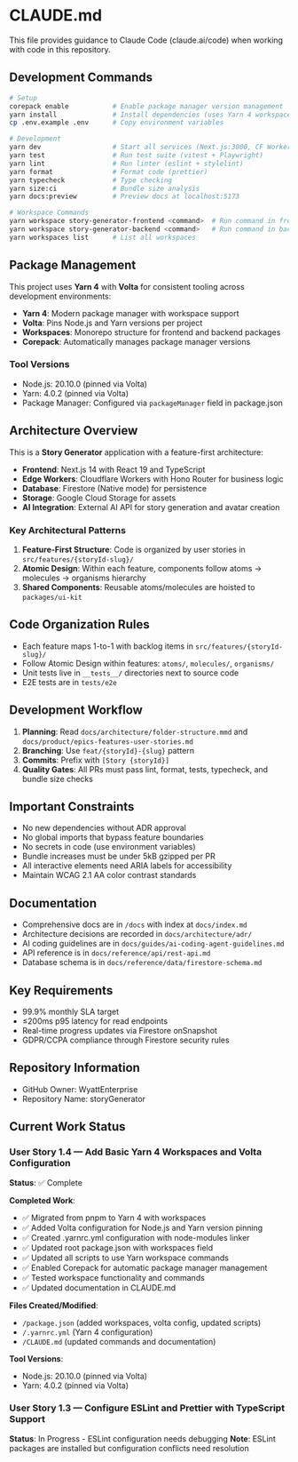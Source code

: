 # CLAUDE.md

This file provides guidance to Claude Code (claude.ai/code) when working with code in this repository.

## Development Commands

```bash
# Setup
corepack enable           # Enable package manager version management
yarn install              # Install dependencies (uses Yarn 4 workspaces)
cp .env.example .env      # Copy environment variables

# Development
yarn dev                  # Start all services (Next.js:3000, CF Worker:8787, Storybook:6006)
yarn test                 # Run test suite (vitest + Playwright)
yarn lint                 # Run linter (eslint + stylelint)
yarn format               # Format code (prettier)
yarn typecheck            # Type checking
yarn size:ci              # Bundle size analysis
yarn docs:preview         # Preview docs at localhost:5173

# Workspace Commands
yarn workspace story-generator-frontend <command>  # Run command in frontend workspace
yarn workspace story-generator-backend <command>   # Run command in backend workspace
yarn workspaces list      # List all workspaces
```

## Package Management

This project uses **Yarn 4** with **Volta** for consistent tooling across development environments:

- **Yarn 4**: Modern package manager with workspace support
- **Volta**: Pins Node.js and Yarn versions per project
- **Workspaces**: Monorepo structure for frontend and backend packages
- **Corepack**: Automatically manages package manager versions

### Tool Versions
- Node.js: 20.10.0 (pinned via Volta)
- Yarn: 4.0.2 (pinned via Volta)
- Package Manager: Configured via `packageManager` field in package.json

## Architecture Overview

This is a **Story Generator** application with a feature-first architecture:

- **Frontend**: Next.js 14 with React 19 and TypeScript
- **Edge Workers**: Cloudflare Workers with Hono Router for business logic
- **Database**: Firestore (Native mode) for persistence
- **Storage**: Google Cloud Storage for assets
- **AI Integration**: External AI API for story generation and avatar creation

### Key Architectural Patterns

1. **Feature-First Structure**: Code is organized by user stories in `src/features/{storyId-slug}/`
2. **Atomic Design**: Within each feature, components follow atoms → molecules → organisms hierarchy
3. **Shared Components**: Reusable atoms/molecules are hoisted to `packages/ui-kit`

## Code Organization Rules

- Each feature maps 1-to-1 with backlog items in `src/features/{storyId-slug}/`
- Follow Atomic Design within features: `atoms/`, `molecules/`, `organisms/`
- Unit tests live in `__tests__/` directories next to source code
- E2E tests are in `tests/e2e`

## Development Workflow

1. **Planning**: Read `docs/architecture/folder-structure.mmd` and `docs/product/epics-features-user-stories.md`
2. **Branching**: Use `feat/{storyId}-{slug}` pattern
3. **Commits**: Prefix with `[Story {storyId}]`
4. **Quality Gates**: All PRs must pass lint, format, tests, typecheck, and bundle size checks

## Important Constraints

- No new dependencies without ADR approval
- No global imports that bypass feature boundaries
- No secrets in code (use environment variables)
- Bundle increases must be under 5kB gzipped per PR
- All interactive elements need ARIA labels for accessibility
- Maintain WCAG 2.1 AA color contrast standards

## Documentation

- Comprehensive docs are in `/docs` with index at `docs/index.md`
- Architecture decisions are recorded in `docs/architecture/adr/`
- AI coding guidelines are in `docs/guides/ai-coding-agent-guidelines.md`
- API reference is in `docs/reference/api/rest-api.md`
- Database schema is in `docs/reference/data/firestore-schema.md`

## Key Requirements

- 99.9% monthly SLA target
- ≤200ms p95 latency for read endpoints
- Real-time progress updates via Firestore onSnapshot
- GDPR/CCPA compliance through Firestore security rules

## Repository Information
- GitHub Owner: WyattEnterprise
- Repository Name: storyGenerator

## Current Work Status

### User Story 1.4 — Add Basic Yarn 4 Workspaces and Volta Configuration
**Status**: ✅ Complete

**Completed Work**:
- ✅ Migrated from pnpm to Yarn 4 with workspaces
- ✅ Added Volta configuration for Node.js and Yarn version pinning
- ✅ Created .yarnrc.yml configuration with node-modules linker
- ✅ Updated root package.json with workspaces field
- ✅ Updated all scripts to use Yarn workspace commands
- ✅ Enabled Corepack for automatic package manager management
- ✅ Tested workspace functionality and commands
- ✅ Updated documentation in CLAUDE.md

**Files Created/Modified**:
- `/package.json` (added workspaces, volta config, updated scripts)
- `/.yarnrc.yml` (Yarn 4 configuration)
- `/CLAUDE.md` (updated commands and documentation)

**Tool Versions**:
- Node.js: 20.10.0 (pinned via Volta)
- Yarn: 4.0.2 (pinned via Volta)

### User Story 1.3 — Configure ESLint and Prettier with TypeScript Support
**Status**: In Progress - ESLint configuration needs debugging
**Note**: ESLint packages are installed but configuration conflicts need resolution